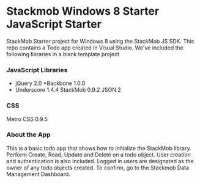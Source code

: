 Stackmob Windows 8 Starter JavaScript Starter
========================

StackMob Starter project for Windows 8 using the StackMob JS SDK.  This repo contains a Todo app created in Visual Studio.
We've included the following libraries in a blank template project

<h3>JavaScript Libraries</h3>

  * jQuery 2.0 
  *Backbone 1.0.0
  * Underscore 1.4.4
  StackMob 0.9.2
  JSON 2

<h3>CSS</h3>
  Metro CSS 0.9.5

<h3>About the App</h3>
This is a basic todo app that shows how to initialize the StackMob library.  Perform Create, Read, Update and Delete on a todo object.  User creation and authentication is also included.  Logged in users are designated as the owner of any todo objects created.  To confirm, go to the Stackmob Data Management Dashboard.


